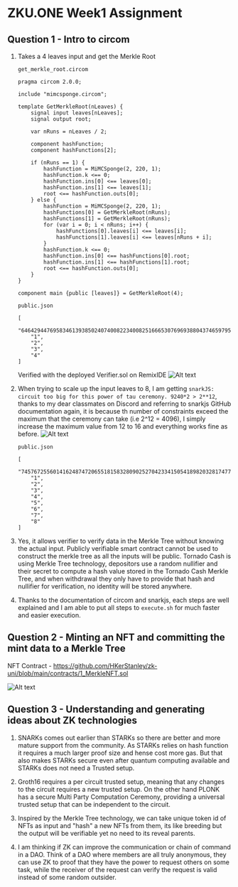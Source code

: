 # ZKU.ONE Week1 Assignment

## Question 1 - Intro to circom

1. Takes a 4 leaves input and get the Merkle Root

   `get_merkle_root.circom`

   ```
   pragma circom 2.0.0;

   include "mimcsponge.circom";

   template GetMerkleRoot(nLeaves) {
       signal input leaves[nLeaves];
       signal output root;

       var nRuns = nLeaves / 2;

       component hashFunction;
       component hashFunctions[2];

       if (nRuns == 1) {
           hashFunction = MiMCSponge(2, 220, 1);
           hashFunction.k <== 0;
           hashFunction.ins[0] <== leaves[0];
           hashFunction.ins[1] <== leaves[1];
           root <== hashFunction.outs[0];
       } else {
           hashFunction = MiMCSponge(2, 220, 1);
           hashFunctions[0] = GetMerkleRoot(nRuns);
           hashFunctions[1] = GetMerkleRoot(nRuns);
           for (var i = 0; i < nRuns; i++) {
               hashFunctions[0].leaves[i] <== leaves[i];
               hashFunctions[1].leaves[i] <== leaves[nRuns + i];
           }
           hashFunction.k <== 0;
           hashFunction.ins[0] <== hashFunctions[0].root;
           hashFunction.ins[1] <== hashFunctions[1].root;
           root <== hashFunction.outs[0];
       }
   }

   component main {public [leaves]} = GetMerkleRoot(4);

   ```

   `public.json`

   ```
   [
       "6464294476958346139385024074008223400825166653076969388043746597957512245037",
       "1",
       "2",
       "3",
       "4"
   ]
   ```

   Verified with the deployed Verifier.sol on RemixIDE
   ![Alt text](screenshot_q1_1.png "Q1 Part 1")

2. When trying to scale up the input leaves to 8, I am getting `snarkJS: circuit too big for this power of tau ceremony. 9240*2 > 2**12`, thanks to my dear classmates on Discord and referring to snarkjs GitHub documentation again, it is because th number of constraints exceed the maximum that the ceremony can take (i.e 2^12 = 4096), I simply increase the maximum value from 12 to 16 and everything works fine as before.
   ![Alt text](screenshot_q1_2.png "Q1 Part 2")

   `public.json`

   ```
   [
       "7457672556014162487472065518158328090252704233415054189820328174772177160972",
       "1",
       "2",
       "3",
       "4",
       "5",
       "6",
       "7",
       "8"
   ]
   ```

3. Yes, it allows verifier to verify data in the Merkle Tree without knowing the actual input. Publicly verifiable smart contract cannot be used to construct the merkle tree as all the inputs will be public. Tornado Cash is using Merkle Tree technology, depositors use a random nullifier and their secret to compute a hash value stored in the Tornado Cash Merkle Tree, and when withdrawal they only have to provide that hash and nullifier for verification, no identity will be stored anywhere.

4. Thanks to the documentation of circom and snarkjs, each steps are well explained and I am able to put all steps to `execute.sh` for much faster and easier execution.

## Question 2 - Minting an NFT and committing the mint data to a Merkle Tree

NFT Contract - <https://github.com/HKerStanley/zk-uni/blob/main/contracts/1_MerkleNFT.sol>

![Alt text](screenshot_q2.png "Q2")

## Question 3 - Understanding and generating ideas about ZK technologies

1. SNARKs comes out earlier than STARKs so there are better and more mature support from the community. As STARKs relies on hash function it requires a much larger proof size and hense cost more gas. But that also makes STARKs secure even after quantum computing available and STARKs does not need a Trusted setup.

2. Groth16 requires a per circuit trusted setup, meaning that any changes to the circuit requires a new trusted setup. On the other hand PLONK has a secure Multi Party Computation Ceremony, providing a universal trusted setup that can be independent to the circuit.

3. Inspired by the Merkle Tree technology, we can take unique token id of NFTs as input and "hash" a new NFTs from them, its like breeding but the output will be verifiable yet no need to its reveal parents.

4. I am thinking if ZK can improve the communication or chain of command in a DAO. Think of a DAO where members are all truly anonymous, they can use ZK to proof that they have the power to request others on some task, while the receiver of the request can verify the request is valid instead of some random outsider.
